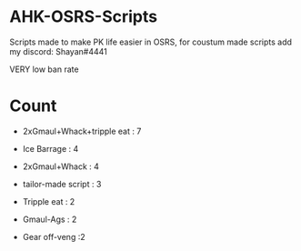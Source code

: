 # AHK-OSRS-Scripts

Scripts made to make PK life easier in OSRS, for coustum made scripts add my discord: Shayan#4441

VERY low ban rate



# Count

* 2xGmaul+Whack+tripple eat : 7

* Ice Barrage : 4

* 2xGmaul+Whack : 4

* tailor-made script : 3

* Tripple eat : 2

* Gmaul-Ags : 2

* Gear off-veng :2















